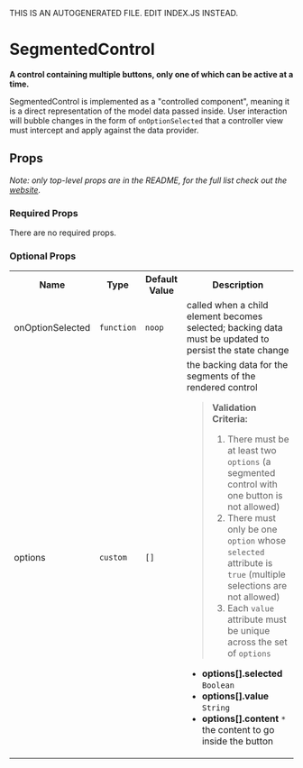 THIS IS AN AUTOGENERATED FILE. EDIT INDEX.JS INSTEAD.

# SegmentedControl
__A control containing multiple buttons, only one of which can be active at a time.__

SegmentedControl is implemented as a "controlled component", meaning it is a direct representation of the model data passed inside. User interaction will bubble changes in the form of `onOptionSelected` that a controller view must intercept and apply against the data provider.

## Props

_Note: only top-level props are in the README, for the full list check out the [website](http://boundless.js.org/SegmentedControl#props)._

### Required Props

There are no required props.


### Optional Props

<table>
<tr>
<th>Name</th>
<th>Type</th>
<th>Default Value</th>
<th>Description</th>
</tr>

<tr>
<td>onOptionSelected</td>
<td><pre><code>function</code></pre></td>
<td><pre><code class="language-js">noop</code></pre></td>
<td>called when a child element becomes selected; backing data must be updated to persist the state change</td>
</tr>

<tr>
<td>options</td>
<td><pre><code>custom</code></pre></td>
<td><pre><code class="language-js">[]</code></pre></td>
<td>the backing data for the segments of the rendered control

> __Validation Criteria:__
>
> 1. There must be at least two `options` (a segmented control with one button is not allowed)
> 1. There must only be one `option` whose `selected` attribute is `true` (multiple selections are not allowed)
> 1. Each `value` attribute must be unique across the set of `options`

- __options[].selected__ `Boolean`
- __options[].value__ `String`
- __options[].content__ `*`
the content to go inside the button</td>
</tr>

</table>

